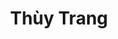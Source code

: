 ---
layout: album_gallery
resource: instagram
title: "Thùy Trang"
description: "Instagram albums of Thùy Trang</br>. Username: _imnotteee"
active: gallery
images:
- image_path: /imnotteee/0/20230708_204014_358195670_973763437271548_1350541097785631601_n.jpg
  gallery-folder: /gallery/imnotteee/0/
  gallery-name: 0
  gallery-date: April 2025
- image_path: /imnotteee/1/20240531_230743_446818228_446193481334762_2661717720717108597_n.jpg
  gallery-folder: /gallery/imnotteee/1/
  gallery-name: 1
  gallery-date: April 2025
- image_path: /imnotteee/3/20240802_220446_453763325_1158832121843108_9005915674301767874_n.jpg
  gallery-folder: /gallery/imnotteee/3/
  gallery-name: 3
  gallery-date: April 2025
---
